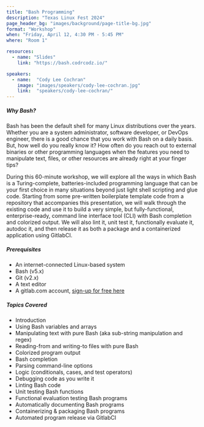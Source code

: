 ```yaml
---
title: "Bash Programming"
description: "Texas Linux Fest 2024"
page_header_bg: "images/background/page-title-bg.jpg"
format: "Workshop"
when: "Friday, April 12, 4:30 PM - 5:45 PM"
where: "Room 1"

resources:
  - name: "Slides"
    link: "https://bash.codrcodz.io/"

speakers:
  - name:  "Cody Lee Cochran"
    image: "images/speakers/cody-lee-cochran.jpg"
    link:  "speakers/cody-lee-cochran/"
---
```


##### Why Bash?

Bash has been the default shell for many Linux distributions over the years.
Whether you are a system administrator, software developer, or DevOps engineer,
there is a good chance that you work with Bash on a daily basis. But, how well
do you really know it? How often do you reach out to external binaries or other
programming languages when the features you need to manipulate text, files, or
other resources are already right at your finger tips?

During this 60-minute workshop, we will explore all the ways in which Bash is a
Turing-complete, batteries-included programming language that can be your first
choice in many situations beyond just light shell scripting and glue code.
Starting from some pre-written boilerplate template code from a repository that
accompanies this presentation, we will walk through the existing code and use
it to build a very simple, but fully-functional, enterprise-ready, command line
interface tool (CLI) with Bash completion and colorized output. We will also
lint it, unit test it, functionally evaluate it, autodoc it, and then release
it as both a package and a containerized application using GitlabCI.

##### Prerequisites

* An internet-connected Linux-based system
* Bash (v5.x)
* Git (v2.x)
* A text editor
* A gitlab.com account, [sign-up for free here](https://gitlab.com/users/sign_up)

##### Topics Covered

* Introduction
* Using Bash variables and arrays
* Manipulating text with pure Bash (aka sub-string manipulation and regex)
* Reading-from and writing-to files with pure Bash
* Colorized program output
* Bash completion
* Parsing command-line options
* Logic (conditionals, cases, and test operators)
* Debugging code as you write it
* Linting Bash code
* Unit testing Bash functions
* Functional evaluation testing Bash programs
* Automatically documenting Bash programs
* Containerizing & packaging Bash programs
* Automated program release via GitlabCI

